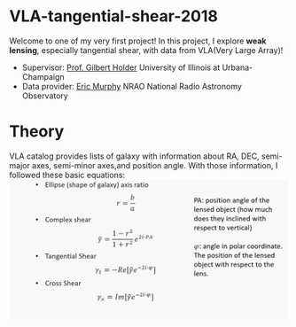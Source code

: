 # VLA-tangential-shear-2018
Welcome to one of my very first project!
In this project, I explore **weak lensing**, especially tangential shear, with data from VLA(Very Large Array)!


- Supervisor: [Prof. Gilbert Holder](https://physics.illinois.edu/people/directory/profile/gholder) University of Illinois at Urbana-Champaign
- Data provider: [Eric Murphy](https://astronomy.as.virginia.edu/people/profile/ejm4v) NRAO National Radio Astronomy Observatory


# Theory
VLA catalog provides lists of galaxy with information about RA, DEC, semi-major axes, semi-minor axes,and position angle. With those information, I followed these basic equations:
![](Theory1.png)
